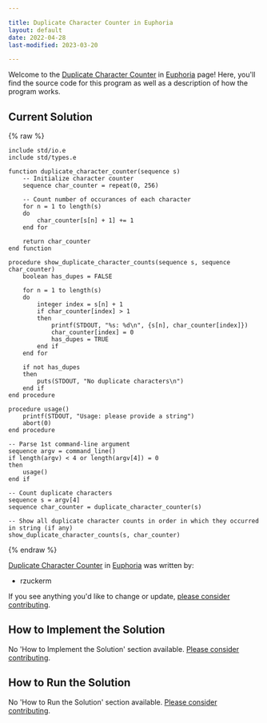 ```yaml
---

title: Duplicate Character Counter in Euphoria
layout: default
date: 2022-04-28
last-modified: 2023-03-20

---
```


Welcome to the [Duplicate Character Counter](https://sampleprograms.io/projects/duplicate-character-counter) in [Euphoria](https://sampleprograms.io/languages/euphoria) page! Here, you'll find the source code for this program as well as a description of how the program works.

## Current Solution

{% raw %}

```euphoria
include std/io.e
include std/types.e

function duplicate_character_counter(sequence s)
    -- Initialize character counter
    sequence char_counter = repeat(0, 256)

    -- Count number of occurances of each character
    for n = 1 to length(s)
    do
        char_counter[s[n] + 1] += 1
    end for

    return char_counter
end function

procedure show_duplicate_character_counts(sequence s, sequence char_counter)
    boolean has_dupes = FALSE

    for n = 1 to length(s)
    do
        integer index = s[n] + 1
        if char_counter[index] > 1
        then
            printf(STDOUT, "%s: %d\n", {s[n], char_counter[index]})
            char_counter[index] = 0
            has_dupes = TRUE
        end if
    end for

    if not has_dupes
    then
        puts(STDOUT, "No duplicate characters\n")
    end if
end procedure

procedure usage()
    printf(STDOUT, "Usage: please provide a string")
    abort(0)
end procedure

-- Parse 1st command-line argument
sequence argv = command_line()
if length(argv) < 4 or length(argv[4]) = 0
then
    usage()
end if

-- Count duplicate characters
sequence s = argv[4]
sequence char_counter = duplicate_character_counter(s)

-- Show all duplicate character counts in order in which they occurred in string (if any)
show_duplicate_character_counts(s, char_counter)
```

{% endraw %}

[Duplicate Character Counter](https://sampleprograms.io/projects/duplicate-character-counter) in [Euphoria](https://sampleprograms.io/languages/euphoria) was written by:

- rzuckerm

If you see anything you'd like to change or update, [please consider contributing](https://github.com/TheRenegadeCoder/sample-programs).

## How to Implement the Solution

No 'How to Implement the Solution' section available. [Please consider contributing](https://github.com/TheRenegadeCoder/sample-programs-website).

## How to Run the Solution

No 'How to Run the Solution' section available. [Please consider contributing](https://github.com/TheRenegadeCoder/sample-programs-website).